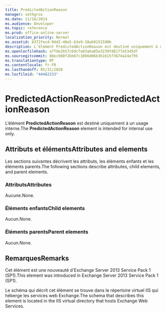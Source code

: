 ```yaml
---
title: PredictedActionReason
manager: sethgros
ms.date: 11/16/2014
ms.audience: Developer
ms.topic: reference
ms.prod: office-online-server
localization_priority: Normal
ms.assetid: 8372fecd-9dd2-40e5-b3e9-18ab9151590b
description: L’élément PredictedActionReason est destiné uniquement à un usage interne.
ms.openlocfilehash: a7f9e2b57c6dcfe83aba85e3239fd8177e5345df
ms.sourcegitcommit: 88ec988f2bb67c1866d06b361615f3674a24e795
ms.translationtype: MT
ms.contentlocale: fr-FR
ms.lasthandoff: 05/31/2020
ms.locfileid: "44462233"
---
```

# <a name="predictedactionreason"></a><span data-ttu-id="4fbfe-103">PredictedActionReason</span><span class="sxs-lookup"><span data-stu-id="4fbfe-103">PredictedActionReason</span></span>

<span data-ttu-id="4fbfe-104">L’élément **PredictedActionReason** est destiné uniquement à un usage interne.</span><span class="sxs-lookup"><span data-stu-id="4fbfe-104">The **PredictedActionReason** element is intended for internal use only.</span></span> 

## <a name="attributes-and-elements"></a><span data-ttu-id="4fbfe-105">Attributs et éléments</span><span class="sxs-lookup"><span data-stu-id="4fbfe-105">Attributes and elements</span></span>

<span data-ttu-id="4fbfe-106">Les sections suivantes décrivent les attributs, les éléments enfants et les éléments parents.</span><span class="sxs-lookup"><span data-stu-id="4fbfe-106">The following sections describe attributes, child elements, and parent elements.</span></span>
  
### <a name="attributes"></a><span data-ttu-id="4fbfe-107">Attributs</span><span class="sxs-lookup"><span data-stu-id="4fbfe-107">Attributes</span></span>

<span data-ttu-id="4fbfe-108">Aucune.</span><span class="sxs-lookup"><span data-stu-id="4fbfe-108">None.</span></span>
  
### <a name="child-elements"></a><span data-ttu-id="4fbfe-109">Éléments enfants</span><span class="sxs-lookup"><span data-stu-id="4fbfe-109">Child elements</span></span>

<span data-ttu-id="4fbfe-110">Aucun.</span><span class="sxs-lookup"><span data-stu-id="4fbfe-110">None.</span></span>
  
### <a name="parent-elements"></a><span data-ttu-id="4fbfe-111">Éléments parents</span><span class="sxs-lookup"><span data-stu-id="4fbfe-111">Parent elements</span></span>

<span data-ttu-id="4fbfe-112">Aucun.</span><span class="sxs-lookup"><span data-stu-id="4fbfe-112">None.</span></span>
  
## <a name="remarks"></a><span data-ttu-id="4fbfe-113">Remarques</span><span class="sxs-lookup"><span data-stu-id="4fbfe-113">Remarks</span></span>

<span data-ttu-id="4fbfe-114">Cet élément est une nouveauté d'Exchange Server 2013 Service Pack 1 (SP1).</span><span class="sxs-lookup"><span data-stu-id="4fbfe-114">This element was introduced in Exchange Server 2013 Service Pack 1 (SP1).</span></span>
  
<span data-ttu-id="4fbfe-115">Le schéma qui décrit cet élément se trouve dans le répertoire virtuel IIS qui héberge les services web Exchange.</span><span class="sxs-lookup"><span data-stu-id="4fbfe-115">The schema that describes this element is located in the IIS virtual directory that hosts Exchange Web Services.</span></span>
  

